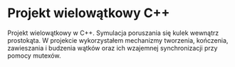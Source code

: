 # Projekt wielowątkowy C++

Projekt wielowątkowy w C++. Symulacja poruszania się kulek wewnątrz prostokąta. W projekcie wykorzystałem mechanizmy tworzenia, kończenia, zawieszania i budzenia wątków oraz ich wzajemnej synchronizacji przy pomocy mutexów.
